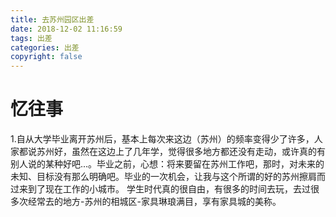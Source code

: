```yaml
---
title: 去苏州园区出差
date: 2018-12-02 11:16:59
tags: 出差
categories: 出差
copyright: false
---
```

# 忆往事

1.自从大学毕业离开苏州后，基本上每次来这边（苏州）的频率变得少了许多，人家都说苏州好，虽然在这边上了几年学，觉得很多地方都还没有走动，或许真的有别人说的某种好吧...。毕业之前，心想：将来要留在苏州工作吧，那时，对未来的未知、目标没有那么明确吧。毕业的一次机会，让我与这个所谓的好的苏州擦肩而过来到了现在工作的小城市。  学生时代真的很自由，有很多的时间去玩，去过很多次经常去的地方-苏州的相城区-家具琳琅满目，享有家具城的美称。
